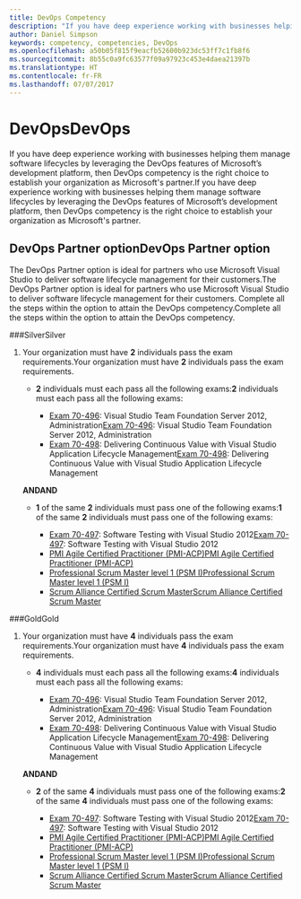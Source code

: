 ```yaml
---
title: DevOps Competency
description: "If you have deep experience working with businesses helping them manage software lifecycles by leveraging the DevOps features of Microsoft’s development platform, then DevOps competency is the right choice to establish your organization as Microsoft's partner."
author: Daniel Simpson
keywords: competency, competencies, DevOps
ms.openlocfilehash: a50b05f815f9eacfb52600b923dc53ff7c1fb8f6
ms.sourcegitcommit: 8b55c0a9fc63577f09a97923c453e4daea21397b
ms.translationtype: HT
ms.contentlocale: fr-FR
ms.lasthandoff: 07/07/2017
---
```

# <a name="devops"></a><span data-ttu-id="38d7d-104">DevOps</span><span class="sxs-lookup"><span data-stu-id="38d7d-104">DevOps</span></span>
 <span data-ttu-id="38d7d-105">If you have deep experience working with businesses helping them manage software lifecycles by leveraging the DevOps features of Microsoft’s development platform, then DevOps competency is the right choice to establish your organization as Microsoft's partner.</span><span class="sxs-lookup"><span data-stu-id="38d7d-105">If you have deep experience working with businesses helping them manage software lifecycles by leveraging the DevOps features of Microsoft’s development platform, then DevOps competency is the right choice to establish your organization as Microsoft's partner.</span></span>

## <a name="devops-partner-option"></a><span data-ttu-id="38d7d-106">DevOps Partner option</span><span class="sxs-lookup"><span data-stu-id="38d7d-106">DevOps Partner option</span></span>
<span data-ttu-id="38d7d-107">The DevOps Partner option is ideal for partners who use Microsoft Visual Studio to deliver software lifecycle management for their customers.</span><span class="sxs-lookup"><span data-stu-id="38d7d-107">The DevOps Partner option is ideal for partners who use Microsoft Visual Studio to deliver software lifecycle management for their customers.</span></span> <span data-ttu-id="38d7d-108">Complete all the steps within the option to attain the DevOps competency.</span><span class="sxs-lookup"><span data-stu-id="38d7d-108">Complete all the steps within the option to attain the DevOps competency.</span></span>

###<a name="silver"></a><span data-ttu-id="38d7d-109">Silver</span><span class="sxs-lookup"><span data-stu-id="38d7d-109">Silver</span></span>
1. <span data-ttu-id="38d7d-110">Your organization must have **2** individuals pass the exam requirements.</span><span class="sxs-lookup"><span data-stu-id="38d7d-110">Your organization must have **2** individuals pass the exam requirements.</span></span>

    - <span data-ttu-id="38d7d-111">**2** individuals must each pass all the following exams:</span><span class="sxs-lookup"><span data-stu-id="38d7d-111">**2** individuals must each pass all the following exams:</span></span>

        - <span data-ttu-id="38d7d-112">[Exam 70-496](https://www.microsoft.com/en-us/learning/exam-70-496.aspx): Visual Studio Team Foundation Server 2012, Administration</span><span class="sxs-lookup"><span data-stu-id="38d7d-112">[Exam 70-496](https://www.microsoft.com/en-us/learning/exam-70-496.aspx): Visual Studio Team Foundation Server 2012, Administration</span></span>
        - <span data-ttu-id="38d7d-113">[Exam 70-498](https://www.microsoft.com/en-us/learning/exam-70-498.aspx): Delivering Continuous Value with Visual Studio Application Lifecycle Management</span><span class="sxs-lookup"><span data-stu-id="38d7d-113">[Exam 70-498](https://www.microsoft.com/en-us/learning/exam-70-498.aspx): Delivering Continuous Value with Visual Studio Application Lifecycle Management</span></span>

    **<span data-ttu-id="38d7d-114">AND</span><span class="sxs-lookup"><span data-stu-id="38d7d-114">AND</span></span>**

    - <span data-ttu-id="38d7d-115">**1** of the same **2** individuals must pass one of the following exams:</span><span class="sxs-lookup"><span data-stu-id="38d7d-115">**1** of the same **2** individuals must pass one of the following exams:</span></span>

        * <span data-ttu-id="38d7d-116">[Exam 70-497](https://www.microsoft.com/en-us/learning/exam-70-497.aspx): Software Testing with Visual Studio 2012</span><span class="sxs-lookup"><span data-stu-id="38d7d-116">[Exam 70-497](https://www.microsoft.com/en-us/learning/exam-70-497.aspx): Software Testing with Visual Studio 2012</span></span>
        * [<span data-ttu-id="38d7d-117">PMI Agile Certified Practitioner (PMI-ACP)</span><span class="sxs-lookup"><span data-stu-id="38d7d-117">PMI Agile Certified Practitioner (PMI-ACP)</span></span>](http://www.pmi.org/certifications/types/agile-acp)
        * [<span data-ttu-id="38d7d-118">Professional Scrum Master level 1 (PSM I)</span><span class="sxs-lookup"><span data-stu-id="38d7d-118">Professional Scrum Master level 1 (PSM I)</span></span>](https://www.scrum.org/professional-scrum-certifications/professional-scrum-master-i-assessment)
        * [<span data-ttu-id="38d7d-119">Scrum Alliance Certified Scrum Master</span><span class="sxs-lookup"><span data-stu-id="38d7d-119">Scrum Alliance Certified Scrum Master</span></span>](https://www.scrumalliance.org/certifications/practitioners/certified-scrummaster-csm)
    
###<a name="gold"></a><span data-ttu-id="38d7d-120">Gold</span><span class="sxs-lookup"><span data-stu-id="38d7d-120">Gold</span></span>
1. <span data-ttu-id="38d7d-121">Your organization must have **4** individuals pass the exam requirements.</span><span class="sxs-lookup"><span data-stu-id="38d7d-121">Your organization must have **4** individuals pass the exam requirements.</span></span>

    - <span data-ttu-id="38d7d-122">**4** individuals must each pass all the following exams:</span><span class="sxs-lookup"><span data-stu-id="38d7d-122">**4** individuals must each pass all the following exams:</span></span>

        - <span data-ttu-id="38d7d-123">[Exam 70-496](https://www.microsoft.com/en-us/learning/exam-70-496.aspx): Visual Studio Team Foundation Server 2012, Administration</span><span class="sxs-lookup"><span data-stu-id="38d7d-123">[Exam 70-496](https://www.microsoft.com/en-us/learning/exam-70-496.aspx): Visual Studio Team Foundation Server 2012, Administration</span></span>
        - <span data-ttu-id="38d7d-124">[Exam 70-498](https://www.microsoft.com/en-us/learning/exam-70-498.aspx): Delivering Continuous Value with Visual Studio Application Lifecycle Management</span><span class="sxs-lookup"><span data-stu-id="38d7d-124">[Exam 70-498](https://www.microsoft.com/en-us/learning/exam-70-498.aspx): Delivering Continuous Value with Visual Studio Application Lifecycle Management</span></span>

    **<span data-ttu-id="38d7d-125">AND</span><span class="sxs-lookup"><span data-stu-id="38d7d-125">AND</span></span>**

    - <span data-ttu-id="38d7d-126">**2** of the same **4** individuals must pass one of the following exams:</span><span class="sxs-lookup"><span data-stu-id="38d7d-126">**2** of the same **4** individuals must pass one of the following exams:</span></span>

        * <span data-ttu-id="38d7d-127">[Exam 70-497](https://www.microsoft.com/en-us/learning/exam-70-497.aspx): Software Testing with Visual Studio 2012</span><span class="sxs-lookup"><span data-stu-id="38d7d-127">[Exam 70-497](https://www.microsoft.com/en-us/learning/exam-70-497.aspx): Software Testing with Visual Studio 2012</span></span>
        * [<span data-ttu-id="38d7d-128">PMI Agile Certified Practitioner (PMI-ACP)</span><span class="sxs-lookup"><span data-stu-id="38d7d-128">PMI Agile Certified Practitioner (PMI-ACP)</span></span>](http://www.pmi.org/certifications/types/agile-acp)
        * [<span data-ttu-id="38d7d-129">Professional Scrum Master level 1 (PSM I)</span><span class="sxs-lookup"><span data-stu-id="38d7d-129">Professional Scrum Master level 1 (PSM I)</span></span>](https://www.scrum.org/professional-scrum-certifications/professional-scrum-master-i-assessment)
        * [<span data-ttu-id="38d7d-130">Scrum Alliance Certified Scrum Master</span><span class="sxs-lookup"><span data-stu-id="38d7d-130">Scrum Alliance Certified Scrum Master</span></span>](https://www.scrumalliance.org/certifications/practitioners/certified-scrummaster-csm)
        
